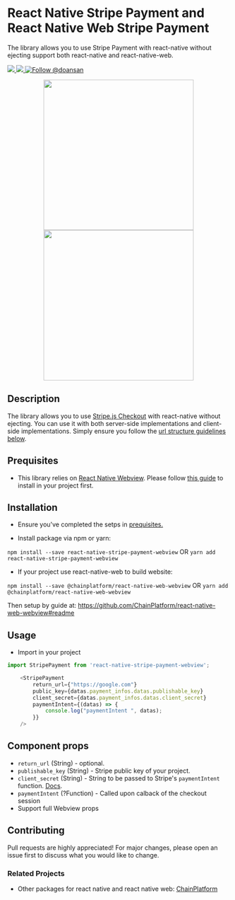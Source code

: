 # React Native Stripe Payment and React Native Web Stripe Payment
 The library allows you to use Stripe Payment with react-native without ejecting support both react-native and react-native-web.

<a href="https://npmjs.com/package/react-native-stripe-payment-webview">
  <img src="https://img.shields.io/npm/v/react-native-stripe-payment-webview.svg"></img>
  <img src="https://img.shields.io/npm/dt/react-native-stripe-payment-webview.svg"></img>
</a>
<a href="https://twitter.com/intent/follow?screen_name=doansan"><img src="https://img.shields.io/twitter/follow/doansan.svg?label=Follow%20@doansan" alt="Follow @doansan"></img></a>


<p align="center">
  <img src="https://i.imgur.com/pUSH1bo.png" width="340px"></img>
  <img src="https://i.imgur.com/Zz1Jpd0.png" width="340px"></img>
</p>


## Description
The library allows you to use [Stripe.js Checkout](https://stripe.com/payments/checkout) with react-native without ejecting. You can use it with both server-side implementations and client-side implementations. Simply ensure you follow the [url structure guidelines below](#important-notes-about-urls).


## Prequisites
- This library relies on [React Native Webview](https://www.npmjs.com/package/react-native-webview). Please follow [this guide](https://github.com/react-native-community/react-native-webview/blob/HEAD/docs/Getting-Started.md) to install in your project first.


## Installation

- Ensure you've completed the setps in [prequisites.](#prequisites)

- Install package via npm or yarn:

`npm install --save react-native-stripe-payment-webview` OR `yarn add react-native-stripe-payment-webview`

- If your project use react-native-web to build website:

`npm install --save @chainplatform/react-native-web-webview` OR `yarn add @chainplatform/react-native-web-webview`

Then setup by guide at: https://github.com/ChainPlatform/react-native-web-webview#readme

## Usage

- Import in your project

```javascript
import StripePayment from 'react-native-stripe-payment-webview';
```

```js
    <StripePayment
        return_url={"https://google.com"}
        public_key={datas.payment_infos.datas.publishable_key}
        client_secret={datas.payment_infos.datas.client_secret}
        paymentIntent={(datas) => {
            console.log("paymentIntent ", datas);
        }}
    />
```

## Component props

- `return_url` (String) - optional.
- `publishable_key` (String) - Stripe public key of your project.
- `client_secret` (String) - String to be passed to Stripe's `paymentIntent` function. [Docs](https://docs.stripe.com/payments/quickstart?client=html).
- `paymentIntent` (?Function) - Called upon calback of the checkout session 
- Support full Webview props


## Contributing
Pull requests are highly appreciated! For major changes, please open an issue first to discuss what you would like to change.

### Related Projects
- Other packages for react native and react native web: [ChainPlatform](https://github.com/ChainPlatform)

